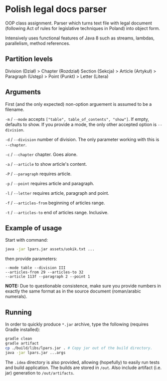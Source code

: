 # Polish legal docs parser
OOP class assignment. Parser which turns text file with legal document (following Act of rules for legislative techniques in Poland) into object form.

Intensively uses functional features of Java 8 such as streams, lambdas, parallelism, method references.

## Partition levels

Division (Dział) >
Chapter (Rozdział)
Section (Sekcja) >
Article (Artykuł) >
Paragraph (Ustęp) >
Point (Punkt) >
Letter (Litera)

## Arguments
First (and the only expected) non-option arguement is assumed to be a filename.

`-m` / `--mode` accepts `["table", table_of_contents", "show"]`. If empty, defaults to show. If you provide a mode, the only other accepted option is `--division`.

`-d` / `--division` number of division. The only parameter working with this is `--chapter`.

`-c` / `--chapter` chapter. Goes alone.

`-a` / `--article` to show article's content.
 
`-P` / `--paragraph` requires article.

`-p` / `--point` requires article and paragraph.

`-l` / `--letter` requires article, paragraph and point.

`-f` / `--articles-from` beginning of articles range.

`-t` / `--articles-to` end of articles range. Inclusive.

## Example of usage
Start with command:
```bash
java -jar lpars.jar assets/uokik.txt ...
```
then provide parameters:
```
--mode table --division III
--articles-from 29 --articles-to 32
--article 113f --paragraph 2 --point 1 
```

**NOTE:**
Due to questionable consistence, make sure you provide numbers in exactly the same format as in the source document (roman/arabic numerals).
## Running
In order to quickly produce `*.jar` archive, type the following (requires Gradle installed):
```bash
gradle clean
gradle artifact
cp ./build/libs/lpars.jar . # Copy jar out of the build directory.
java -jar lpars.jar ...args
```
The `.idea` directory is also provided, allowing (hopefully) to easily run tests and build application. The builds are stored in `/out`. Also include artifact (i.e. jar) generation to `/out/artifacts`.

